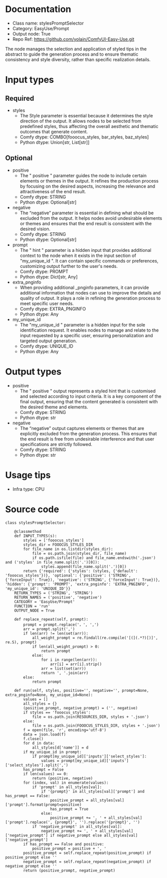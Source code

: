 # Documentation
- Class name: stylesPromptSelector
- Category: EasyUse/Prompt
- Output node: True
- Repo Ref: https://github.com/yolain/ComfyUI-Easy-Use.git

The node manages the selection and application of styled tips in the abstract to guide the generation process and to ensure thematic consistency and style diversity, rather than specific realization details.

# Input types
## Required
- styles
    - The Style parameter is essential because it determines the style direction of the output. It allows nodes to be selected from predefined styles, thus affecting the overall aesthetic and thematic outcomes that generate content.
    - Comfy dtype: COMBO[fooocus_styles, bar_styles, baz_styles]
    - Python dtype: Union[str, List[str]]
## Optional
- positive
    - The " positive " parameter guides the node to include certain elements or themes in the output. It refines the production process by focusing on the desired aspects, increasing the relevance and attractiveness of the end result.
    - Comfy dtype: STRING
    - Python dtype: Optional[str]
- negative
    - The “negative” parameter is essential in defining what should be excluded from the output. It helps nodes avoid undesirable elements or themes and ensures that the end result is consistent with the desired vision.
    - Comfy dtype: STRING
    - Python dtype: Optional[str]
- prompt
    - The " hint " parameter is a hidden input that provides additional context to the node when it exists in the input section of "my_unique_id ". It can contain specific commands or preferences, customizing output further to the user's needs.
    - Comfy dtype: PROMPT
    - Python dtype: Dict[str, Any]
- extra_pnginfo
    - When providing additional _pnginfo parameters, it can provide additional information that nodes can use to improve the details and quality of output. It plays a role in refining the generation process to meet specific user needs.
    - Comfy dtype: EXTRA_PNGINFO
    - Python dtype: Any
- my_unique_id
    - The "my_unique_id " parameter is a hidden input for the sole identification request. It enables nodes to manage and relate to the input requested by a specific user, ensuring personalization and targeted output generation.
    - Comfy dtype: UNIQUE_ID
    - Python dtype: Any

# Output types
- positive
    - The " positive " output represents a styled hint that is customised and selected according to input criteria. It is a key component of the final output, ensuring that the content generated is consistent with the desired theme and elements.
    - Comfy dtype: STRING
    - Python dtype: str
- negative
    - The “negative” output captures elements or themes that are explicitly excluded from the generation process. This ensures that the end result is free from undesirable interference and that user specifications are strictly followed.
    - Comfy dtype: STRING
    - Python dtype: str

# Usage tips
- Infra type: CPU

# Source code
```
class stylesPromptSelector:

    @classmethod
    def INPUT_TYPES(s):
        styles = ['fooocus_styles']
        styles_dir = FOOOCUS_STYLES_DIR
        for file_name in os.listdir(styles_dir):
            file = os.path.join(styles_dir, file_name)
            if os.path.isfile(file) and file_name.endswith('.json') and ('styles' in file_name.split('.')[0]):
                styles.append(file_name.split('.')[0])
        return {'required': {'styles': (styles, {'default': 'fooocus_styles'})}, 'optional': {'positive': ('STRING', {'forceInput': True}), 'negative': ('STRING', {'forceInput': True})}, 'hidden': {'prompt': 'PROMPT', 'extra_pnginfo': 'EXTRA_PNGINFO', 'my_unique_id': 'UNIQUE_ID'}}
    RETURN_TYPES = ('STRING', 'STRING')
    RETURN_NAMES = ('positive', 'negative')
    CATEGORY = 'EasyUse/Prompt'
    FUNCTION = 'run'
    OUTPUT_NODE = True

    def replace_repeat(self, prompt):
        prompt = prompt.replace('，', ',')
        arr = prompt.split(',')
        if len(arr) != len(set(arr)):
            all_weight_prompt = re.findall(re.compile('[(](.*?)[)]', re.S), prompt)
            if len(all_weight_prompt) > 0:
                return prompt
            else:
                for i in range(len(arr)):
                    arr[i] = arr[i].strip()
                arr = list(set(arr))
                return ', '.join(arr)
        else:
            return prompt

    def run(self, styles, positive='', negative='', prompt=None, extra_pnginfo=None, my_unique_id=None):
        values = []
        all_styles = {}
        (positive_prompt, negative_prompt) = ('', negative)
        if styles == 'fooocus_styles':
            file = os.path.join(RESOURCES_DIR, styles + '.json')
        else:
            file = os.path.join(FOOOCUS_STYLES_DIR, styles + '.json')
        f = open(file, 'r', encoding='utf-8')
        data = json.load(f)
        f.close()
        for d in data:
            all_styles[d['name']] = d
        if my_unique_id in prompt:
            if prompt[my_unique_id]['inputs']['select_styles']:
                values = prompt[my_unique_id]['inputs']['select_styles'].split(',')
        has_prompt = False
        if len(values) == 0:
            return (positive, negative)
        for (index, val) in enumerate(values):
            if 'prompt' in all_styles[val]:
                if '{prompt}' in all_styles[val]['prompt'] and has_prompt == False:
                    positive_prompt = all_styles[val]['prompt'].format(prompt=positive)
                    has_prompt = True
                else:
                    positive_prompt += ', ' + all_styles[val]['prompt'].replace(', {prompt}', '').replace('{prompt}', '')
            if 'negative_prompt' in all_styles[val]:
                negative_prompt += ', ' + all_styles[val]['negative_prompt'] if negative_prompt else all_styles[val]['negative_prompt']
        if has_prompt == False and positive:
            positive_prompt = positive + ', '
        positive_prompt = self.replace_repeat(positive_prompt) if positive_prompt else ''
        negative_prompt = self.replace_repeat(negative_prompt) if negative_prompt else ''
        return (positive_prompt, negative_prompt)
```